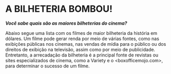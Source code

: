 # **A BILHETERIA BOMBOU!**
***Você sabe quais são as maiores bilheterias do cinema?***

Abaixo segue uma lista com os filmes de maior bilheteria da história em dólares. Um filme pode gerar renda por meio de várias fontes, como nas exibições públicas nos cinemas, nas vendas de mídia para o público ou dos direitos de exibição na televisão, assim como por meio de publicidade. Entretanto, a arrecadação da bilheteria é a principal fonte de revistas ou sites especializados de cinema, como a Variety e o <boxofficemojo.com>, para determinar o sucesso de um filme.
